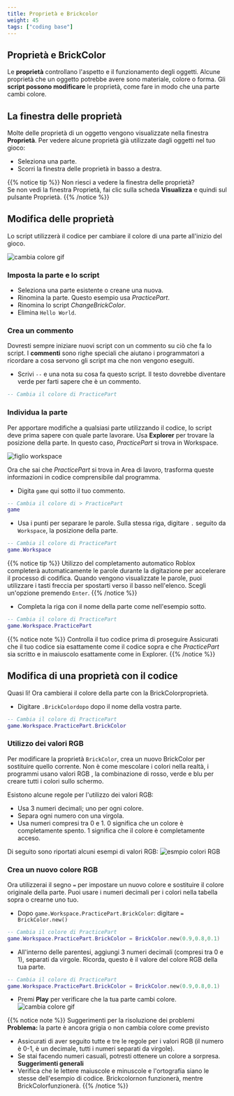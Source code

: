 ```yaml
---
title: Proprietà e Brickcolor
weight: 45
tags: ["coding base"] 
---
```


## Proprietà e BrickColor

Le **proprietà** controllano l'aspetto e il funzionamento degli oggetti. Alcune proprietà che un oggetto potrebbe avere sono materiale, colore o forma. Gli **script possono modificare** le proprietà, come fare in modo che una parte cambi colore.

## La finestra delle proprietà

Molte delle proprietà di un oggetto vengono visualizzate nella finestra **Proprietà**. Per vedere alcune proprietà già utilizzate dagli oggetti nel tuo gioco:

* Seleziona una parte.
* Scorri la finestra delle proprietà in basso a destra.

{{% notice tip %}}
Non riesci a vedere la finestra delle proprietà?  
Se non vedi la finestra Proprietà, fai clic sulla scheda **Visualizza** e quindi sul pulsante Proprietà.
{{% /notice %}}

## Modifica delle proprietà

Lo script utilizzerà il codice per cambiare il colore di una parte all'inizio del gioco.

![cambia colore gif](cambia-colore.gif)

### Imposta la parte e lo script

* Seleziona una parte esistente o creane una nuova.
* Rinomina la parte. Questo esempio usa *PracticePart*.
* Rinomina lo script *ChangeBrickColor*.
* Elimina `Hello World`.

### Crea un commento

Dovresti sempre iniziare nuovi script con un commento su ciò che fa lo script. I **commenti** sono righe speciali che aiutano i programmatori a ricordare a cosa servono gli script ma che non vengono eseguiti.

* Scrivi `--` e una nota su cosa fa questo script. Il testo dovrebbe diventare verde per farti sapere che è un commento.

```lua
-- Cambia il colore di PracticePart
```

### Individua la parte

Per apportare modifiche a qualsiasi parte utilizzando il codice, lo script deve prima sapere con quale parte lavorare. Usa **Explorer** per trovare la posizione della parte. In questo caso, *PracticePart* si trova in Workspace.

![figlio workspace](WorkspaceChildren_480x320.png)

Ora che sai che *PracticePart* si trova in Area di lavoro, trasforma queste informazioni in codice comprensibile dal programma.

* Digita `game` qui sotto il tuo commento.

```lua
-- Cambia il colore di > PracticePart
game
```

* Usa i punti per separare le parole. Sulla stessa riga, digitare `.` seguito da `Workspace`, la posizione della parte.

```lua
-- Cambia il colore di PracticePart
game.Workspace
```

{{% notice tip %}}
Utilizzo del completamento automatico
Roblox completerà automaticamente le parole durante la digitazione per accelerare il processo di codifica. Quando vengono visualizzate le parole, puoi utilizzare i tasti freccia per spostarti verso il basso nell'elenco. Scegli un'opzione premendo `Enter`.
{{% /notice %}}

* Completa la riga con il nome della parte come nell'esempio sotto.

```lua
-- Cambia il colore di PracticePart
game.Workspace.PracticePart
```

{{% notice note %}}
Controlla il tuo codice prima di proseguire
Assicurati che il tuo codice sia esattamente come il codice sopra e che *PracticePart* sia scritto e in maiuscolo esattamente come in Explorer.
{{% /notice %}}

## Modifica di una proprietà con il codice

Quasi lì! Ora cambierai il colore della parte con la BrickColorproprietà.

* Digitare `.BrickColordopo` dopo il nome della vostra parte.

```lua
-- Cambia il colore di PracticePart
game.Workspace.PracticePart.BrickColor
```

### Utilizzo dei valori RGB

Per modificare la proprietà `BrickColor`, crea un nuovo BrickColor per sostituire quello corrente. Non è come mescolare i colori nella realtà, i programmi usano valori RGB , la combinazione di rosso, verde e blu per creare tutti i colori sullo schermo.

Esistono alcune regole per l'utilizzo dei valori RGB:

* Usa 3 numeri decimali; uno per ogni colore.
* Separa ogni numero con una virgola.
* Usa numeri compresi tra 0 e 1. 0 significa che un colore è completamente spento. 1 significa che il colore è completamente acceso.

Di seguito sono riportati alcuni esempi di valori RGB:
![esmpio colori RGB](tabella-esempio-colori.png)

### Crea un nuovo colore RGB

Ora utilizzerai il segno `=` per impostare un nuovo colore e sostituire il colore originale della parte. Puoi usare i numeri decimali per i colori nella tabella sopra o crearne uno tuo.

* Dopo `game.Workspace.PracticePart.BrickColor`: digitare `= BrickColor.new()`

```lua
-- Cambia il colore di PracticePart
game.Workspace.PracticePart.BrickColor = BrickColor.new(0.9,0.8,0.1) 
```

* All'interno delle parentesi, aggiungi 3 numeri decimali (compresi tra 0 e 1), separati da virgole. Ricorda, questo è il valore del colore RGB della tua parte.

```lua
-- Cambia il colore di PracticePart
game.Workspace.PracticePart.BrickColor = BrickColor.new(0.9,0.8,0.1) 
```

* Premi **Play** per verificare che la tua parte cambi colore.
![cambia colore gif](cambia-colore.gif)

{{% notice note %}}
Suggerimenti per la risoluzione dei problemi  
<strong>Problema:</strong> la parte è ancora grigia o non cambia colore come previsto  
* Assicurati di aver seguito tutte e tre le regole per i valori RGB (il numero è 0-1, è un decimale, tutti i numeri separati da virgole).</li>
* Se stai facendo numeri casuali, potresti ottenere un colore a sorpresa.  
<strong>Suggerimenti generali</strong>
* Verifica che le lettere maiuscole e minuscole e l'ortografia siano le stesse dell'esempio di codice. Brickcolornon funzionerà, mentre BrickColorfunzionerà.
{{% /notice %}}
